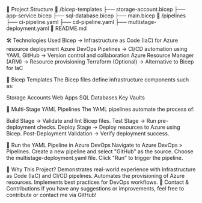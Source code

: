 📁 Project Structure
📂 /bicep-templates
 ├── storage-account.bicep
 ├── app-service.bicep
 ├── sql-database.bicep
 ├── main.bicep
📂 /pipelines
 ├── ci-pipeline.yaml
 ├── cd-pipeline.yaml
 ├── multistage-deployment.yaml
📜 README.md

🛠 Technologies Used
Bicep → Infrastructure as Code (IaC) for Azure resource deployment
Azure DevOps Pipelines → CI/CD automation using YAML
GitHub → Version control and collaboration
Azure Resource Manager (ARM) → Resource provisioning
Terraform (Optional) → Alternative to Bicep for IaC

📌 Bicep Templates
The Bicep files define infrastructure components such as:

Storage Accounts
Web Apps
SQL Databases
Key Vaults

🔄 Multi-Stage YAML Pipelines
The YAML pipelines automate the process of:

Build Stage → Validate and lint Bicep files.
Test Stage → Run pre-deployment checks.
Deploy Stage → Deploy resources to Azure using Bicep.
Post-Deployment Validation → Verify deployment success.

🔹 Run the YAML Pipeline in Azure DevOps
Navigate to Azure DevOps > Pipelines.
Create a new pipeline and select "GitHub" as the source.
Choose the multistage-deployment.yaml file.
Click "Run" to trigger the pipeline.

🎯 Why This Project?
Demonstrates real-world experience with Infrastructure as Code (IaC) and CI/CD pipelines.
Automates the provisioning of Azure resources.
Implements best practices for DevOps workflows.
📢 Contact & Contributions
If you have any suggestions or improvements, feel free to contribute or contact me via GitHub!
